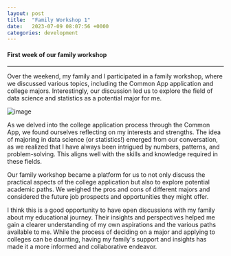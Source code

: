 ```yaml
---
layout: post
title:  "Family Workshop 1"
date:   2023-07-09 08:07:56 +0000
categories: development
---
```


#### First week of our family workshop

---

Over the weekend, my family and I participated in a family workshop, where we discussed various topics, including the Common App application and college majors. Interestingly, our discussion led us to explore the field of data science and statistics as a potential major for me.

![image](https://res.cloudinary.com/dtiwg4oto/image/upload/v1692539867/%EA%B7%B8%EB%A6%BC6_ce4pzk.png)

As we delved into the college application process through the Common App, we found ourselves reflecting on my interests and strengths. The idea of majoring in data science (or statistics!) emerged from our conversation, as we realized that I have always been intrigued by numbers, patterns, and problem-solving. This aligns well with the skills and knowledge required in these fields.

Our family workshop became a platform for us to not only discuss the practical aspects of the college application but also to explore potential academic paths. We weighed the pros and cons of different majors and considered the future job prospects and opportunities they might offer.

I think this is a good opportunity to have open discussions with my family about my educational journey. Their insights and perspectives helped me gain a clearer understanding of my own aspirations and the various paths available to me. While the process of deciding on a major and applying to colleges can be daunting, having my family's support and insights has made it a more informed and collaborative endeavor.
